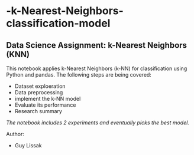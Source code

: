 # -k-Nearest-Neighbors-classification-model

## Data Science Assignment: k-Nearest Neighbors (KNN)
This notebook applies k-Nearest Neighbors (k-NN) for classification using
Python and pandas.
The following steps are being covered:
- Dataset exploeration
- Data preprocessing
- implement the k-NN model
- Evaluate its performance
- Research summary

*The notebook includes 2 experiments and eventually picks the best model.*

Author: 
- Guy Lissak
